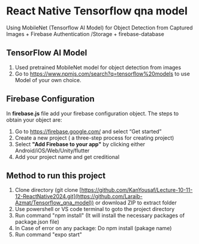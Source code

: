 # React Native Tensorflow qna model
Using MobileNet (Tensorflow AI Model) for Object Detection from Captured Images + Firebase Authentication /Storage + firebase-database

## TensorFlow AI Model
1. Used pretrained MobileNet model for object detection from images
2. Go to https://www.npmjs.com/search?q=tensorflow%20models to use Model of your own choice.

## Firebase Configuration
In **firebase.js** file add your firebase configuration object. The steps to obtain your object are:
1. Go to https://firebase.google.com/ and select “Get started” 
2. Create a new project ( a three-step process for creating project)
3. Select **"Add Firebase to your app"** by clicking either Android/iOS/Web/Unity/flutter
4. Add your project name and get creditional

## Method to run this project
1. Clone directory (git clone [https://github.com/KanYousaf/Lecture-10-11-12-ReactNative2024.git](https://github.com/Laraib-Azmat/Tensorflow_qna_model)) or download ZIP to extract folder
2. Use powershell or VS code terminal to goto the project directory
3. Run command "npm install" (It will install the necessary packages of package.json file)
4. In Case of error on any package: Do npm install (pakage name)
5. Run command "expo start"
